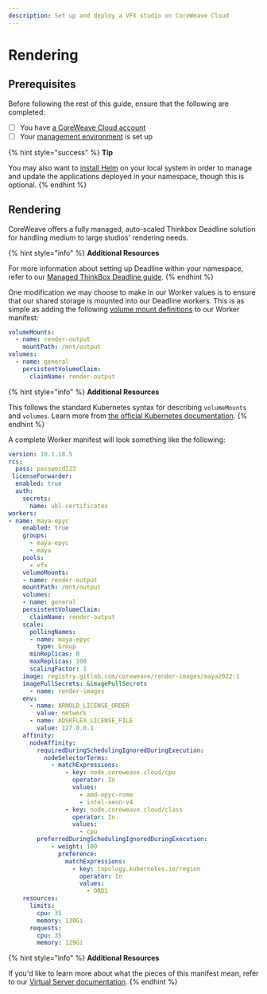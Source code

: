 ```yaml
---
description: Set up and deploy a VFX studio on CoreWeave Cloud
---
```


# Rendering

## Prerequisites

Before following the rest of this guide, ensure that the following are completed:

* [ ] You have [a CoreWeave Cloud account](https://cloud.coreweave.com/request-account)
* [ ] Your [management environment](../coreweave-kubernetes/getting-started.md) is set up

{% hint style="success" %}
**Tip**

You may also want to [install Helm](https://helm.sh/) on your local system in order to manage and update the applications deployed in your namespace, though this is optional.
{% endhint %}

## Rendering

CoreWeave offers a fully managed, auto-scaled Thinkbox Deadline solution for handling medium to large studios' rendering needs.

{% hint style="info" %}
**Additional Resources**

For more information about setting up Deadline within your namespace, refer to our [Managed ThinkBox Deadline guide](../vfx-and-rendering/vfx/deadline.md).
{% endhint %}

One modification we may choose to make in our Worker values is to ensure that our shared storage is mounted into our Deadline workers. This is as simple as adding the following [volume mount definitions](https://kubernetes.io/docs/concepts/storage/volumes/) to our Worker manifest:

```yaml
volumeMounts:
  - name: render-output
    mountPath: /mnt/output
volumes:
  - name: general
    persistentVolumeClaim:
      claimName: render-output
```

{% hint style="info" %}
**Additional Resources**

This follows the standard Kubernetes syntax for describing `volumeMounts` and `volumes`. Learn more from [the official Kubernetes documentation](https://kubernetes.io/docs/concepts/storage/volumes/).
{% endhint %}

A complete Worker manifest will look something like the following:

```yaml
version: 10.1.18.5
rcs:
  pass: password123
 licenseForwarder:
  enabled: true
  auth:
    secrets:
      name: ubl-certificates
workers:
- name: maya-epyc
    enabled: true
    groups:
      - maya-epyc
      - maya
    pools:
      - vfx
    volumeMounts:
    - name: render-output
    mountPath: /mnt/output
    volumes:
    - name: general
    persistentVolumeClaim:
      claimName: render-output
    scale:
      pollingNames:
      - name: maya-epyc
        type: Group
      minReplicas: 0
      maxReplicas: 100
      scalingFactor: 1
    image: registry.gitlab.com/coreweave/render-images/maya2022:1
    imagePullSecrets: &imagePullSecrets
      - name: render-images
    env:
      - name: ARNOLD_LICENSE_ORDER
        value: network
      - name: ADSKFLEX_LICENSE_FILE
        value: 127.0.0.1
    affinity:
      nodeAffinity:
        requiredDuringSchedulingIgnoredDuringExecution:
          nodeSelectorTerms:
            - matchExpressions:
                - key: node.coreweave.cloud/cpu
                  operator: In
                  values:
                    - amd-epyc-rome
                    - intel-xeon-v4
                - key: node.coreweave.cloud/class
                  operator: In
                  values:
                    - cpu
        preferredDuringSchedulingIgnoredDuringExecution:
            - weight: 100
              preference:
                matchExpressions:
                  - key: topology.kubernetes.io/region
                    operator: In
                    values:
                      - ORD1
    resources:
      limits:
        cpu: 35
        memory: 130Gi
      requests:
        cpu: 35
        memory: 129Gi
```

{% hint style="info" %}
**Additional Resources**

If you'd like to learn more about what the pieces of this manifest mean, refer to our [Virtual Server documentation](broken-reference).
{% endhint %}
